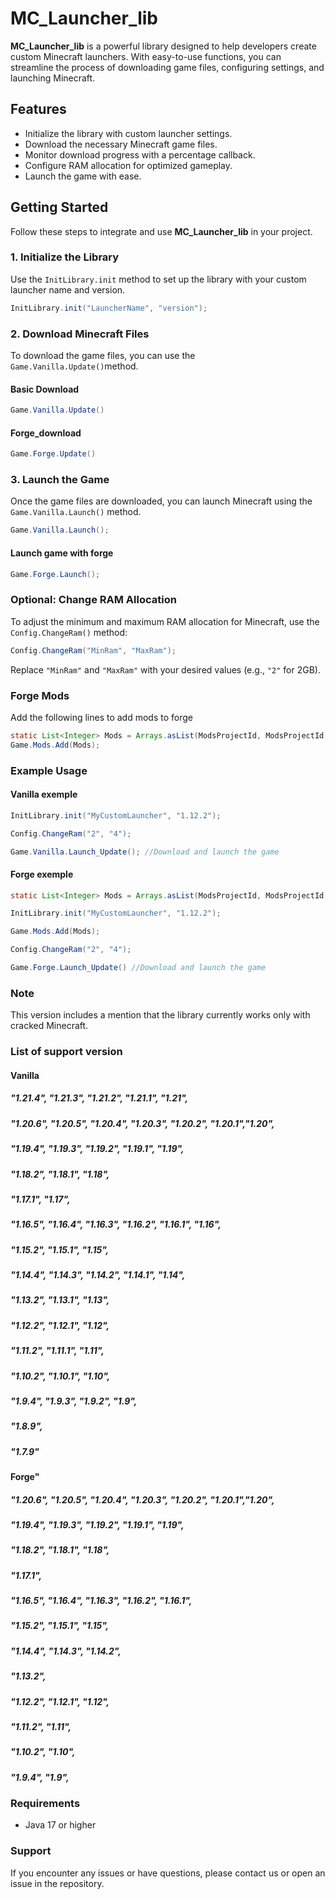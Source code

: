 
# MC_Launcher_lib

**MC_Launcher_lib** is a powerful library designed to help developers create custom Minecraft launchers. With easy-to-use functions, you can streamline the process of downloading game files, configuring settings, and launching Minecraft.

## Features

- Initialize the library with custom launcher settings.
- Download the necessary Minecraft game files.
- Monitor download progress with a percentage callback.
- Configure RAM allocation for optimized gameplay.
- Launch the game with ease.

## Getting Started

Follow these steps to integrate and use **MC_Launcher_lib** in your project.

### 1. Initialize the Library

Use the `InitLibrary.init` method to set up the library with your custom launcher name and version.

```java
InitLibrary.init("LauncherName", "version");
```
### 2. Download Minecraft Files

To download the game files, you can use the `Game.Vanilla.Update()`method.
#### Basic Download

```java
Game.Vanilla.Update()
```

#### Forge_download
```java
Game.Forge.Update()
```

### 3. Launch the Game

Once the game files are downloaded, you can launch Minecraft using the `Game.Vanilla.Launch()` method.

```java
Game.Vanilla.Launch();
```

#### Launch game with forge

```java
Game.Forge.Launch();
```

### Optional: Change RAM Allocation

To adjust the minimum and maximum RAM allocation for Minecraft, use the `Config.ChangeRam()` method:
```java
Config.ChangeRam("MinRam", "MaxRam");
```
Replace `"MinRam"` and `"MaxRam"` with your desired values (e.g., `"2"` for 2GB).

### Forge Mods
Add the following lines to add mods to forge
```java
static List<Integer> Mods = Arrays.asList(ModsProjectId, ModsProjectId, ...);
Game.Mods.Add(Mods);
```

### Example Usage

#### Vanilla exemple
```java
InitLibrary.init("MyCustomLauncher", "1.12.2");

Config.ChangeRam("2", "4");

Game.Vanilla.Launch_Update(); //Download and launch the game
```
#### Forge exemple
```java
static List<Integer> Mods = Arrays.asList(ModsProjectId, ModsProjectId, ...);

InitLibrary.init("MyCustomLauncher", "1.12.2");

Game.Mods.Add(Mods);

Config.ChangeRam("2", "4");

Game.Forge.Launch_Update() //Download and launch the game
```

### Note
This version includes a mention that the library currently works only with cracked Minecraft.

### List of support version
#### Vanilla
##### "1.21.4", "1.21.3", "1.21.2", "1.21.1", "1.21",
##### "1.20.6", "1.20.5", "1.20.4", "1.20.3", "1.20.2", "1.20.1","1.20",
##### "1.19.4", "1.19.3", "1.19.2", "1.19.1", "1.19",
##### "1.18.2", "1.18.1", "1.18",
##### "1.17.1", "1.17",
##### "1.16.5", "1.16.4", "1.16.3", "1.16.2", "1.16.1", "1.16",
##### "1.15.2", "1.15.1", "1.15",
##### "1.14.4", "1.14.3", "1.14.2", "1.14.1", "1.14",
##### "1.13.2", "1.13.1", "1.13",
##### "1.12.2", "1.12.1", "1.12",
##### "1.11.2", "1.11.1", "1.11",
##### "1.10.2", "1.10.1", "1.10",
##### "1.9.4", "1.9.3", "1.9.2", "1.9",
##### "1.8.9",
##### "1.7.9"
###
#### Forge"

##### "1.20.6", "1.20.5", "1.20.4", "1.20.3", "1.20.2", "1.20.1","1.20",
##### "1.19.4", "1.19.3", "1.19.2", "1.19.1", "1.19",
##### "1.18.2", "1.18.1", "1.18",
##### "1.17.1",
##### "1.16.5", "1.16.4", "1.16.3", "1.16.2", "1.16.1",
##### "1.15.2", "1.15.1", "1.15",
##### "1.14.4", "1.14.3", "1.14.2",
##### "1.13.2",
##### "1.12.2", "1.12.1", "1.12",
##### "1.11.2", "1.11",
##### "1.10.2", "1.10",
##### "1.9.4", "1.9",


### Requirements

- Java 17 or higher

### Support

If you encounter any issues or have questions, please contact us or open an issue in the repository.
